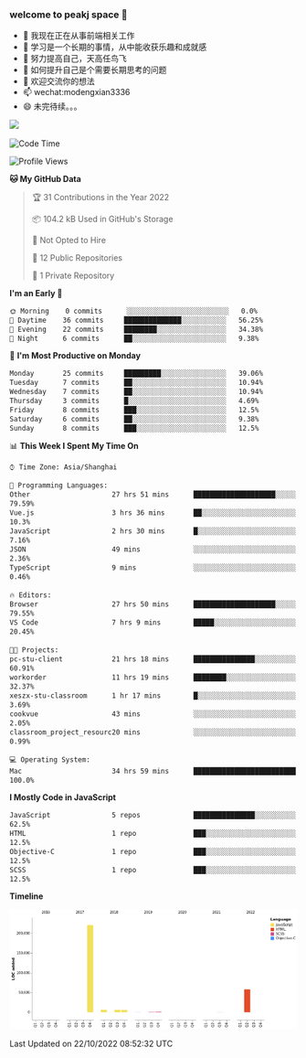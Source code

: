 ### welcome to peakj space 👋



- 🔭 我现在正在从事前端相关工作
- 🌱 学习是一个长期的事情，从中能收获乐趣和成就感
- 👯 努力提高自己，天高任鸟飞
- 🤔 如何提升自己是个需要长期思考的问题
- 💬 欢迎交流你的想法
- 📫 wechat:modengxian3336
- 😄 未完待续。。。

![](https://s2.ax1x.com/2019/06/28/ZKxc4J.jpg)

<!--START_SECTION:waka-->
![Code Time](http://img.shields.io/badge/Code%20Time-1%2C850%20hrs%2037%20mins-blue)

![Profile Views](http://img.shields.io/badge/Profile%20Views-0-blue)

**🐱 My GitHub Data** 

> 🏆 31 Contributions in the Year 2022
 > 
> 📦 104.2 kB Used in GitHub's Storage 
 > 
> 🚫 Not Opted to Hire
 > 
> 📜 12 Public Repositories 
 > 
> 🔑 1 Private Repository 
 > 
**I'm an Early 🐤** 

```text
🌞 Morning    0 commits      ░░░░░░░░░░░░░░░░░░░░░░░░░   0.0% 
🌆 Daytime    36 commits     ██████████████░░░░░░░░░░░   56.25% 
🌃 Evening    22 commits     ████████░░░░░░░░░░░░░░░░░   34.38% 
🌙 Night      6 commits      ██░░░░░░░░░░░░░░░░░░░░░░░   9.38%

```
📅 **I'm Most Productive on Monday** 

```text
Monday       25 commits     █████████░░░░░░░░░░░░░░░░   39.06% 
Tuesday      7 commits      ██░░░░░░░░░░░░░░░░░░░░░░░   10.94% 
Wednesday    7 commits      ██░░░░░░░░░░░░░░░░░░░░░░░   10.94% 
Thursday     3 commits      █░░░░░░░░░░░░░░░░░░░░░░░░   4.69% 
Friday       8 commits      ███░░░░░░░░░░░░░░░░░░░░░░   12.5% 
Saturday     6 commits      ██░░░░░░░░░░░░░░░░░░░░░░░   9.38% 
Sunday       8 commits      ███░░░░░░░░░░░░░░░░░░░░░░   12.5%

```


📊 **This Week I Spent My Time On** 

```text
⌚︎ Time Zone: Asia/Shanghai

💬 Programming Languages: 
Other                    27 hrs 51 mins      ████████████████████░░░░░   79.59% 
Vue.js                   3 hrs 36 mins       ██░░░░░░░░░░░░░░░░░░░░░░░   10.3% 
JavaScript               2 hrs 30 mins       █░░░░░░░░░░░░░░░░░░░░░░░░   7.16% 
JSON                     49 mins             ░░░░░░░░░░░░░░░░░░░░░░░░░   2.36% 
TypeScript               9 mins              ░░░░░░░░░░░░░░░░░░░░░░░░░   0.46%

🔥 Editors: 
Browser                  27 hrs 50 mins      ████████████████████░░░░░   79.55% 
VS Code                  7 hrs 9 mins        █████░░░░░░░░░░░░░░░░░░░░   20.45%

🐱‍💻 Projects: 
pc-stu-client            21 hrs 18 mins      ███████████████░░░░░░░░░░   60.91% 
workorder                11 hrs 19 mins      ████████░░░░░░░░░░░░░░░░░   32.37% 
xeszx-stu-classroom      1 hr 17 mins        █░░░░░░░░░░░░░░░░░░░░░░░░   3.69% 
cookvue                  43 mins             ░░░░░░░░░░░░░░░░░░░░░░░░░   2.05% 
classroom_project_resourc20 mins             ░░░░░░░░░░░░░░░░░░░░░░░░░   0.99%

💻 Operating System: 
Mac                      34 hrs 59 mins      █████████████████████████   100.0%

```

**I Mostly Code in JavaScript** 

```text
JavaScript               5 repos             ███████████████░░░░░░░░░░   62.5% 
HTML                     1 repo              ███░░░░░░░░░░░░░░░░░░░░░░   12.5% 
Objective-C              1 repo              ███░░░░░░░░░░░░░░░░░░░░░░   12.5% 
SCSS                     1 repo              ███░░░░░░░░░░░░░░░░░░░░░░   12.5%

```


**Timeline**

![Chart not found](https://raw.githubusercontent.com/PeakJ/PeakJ/master/charts/bar_graph.png) 


 Last Updated on 22/10/2022 08:52:32 UTC
<!--END_SECTION:waka-->
